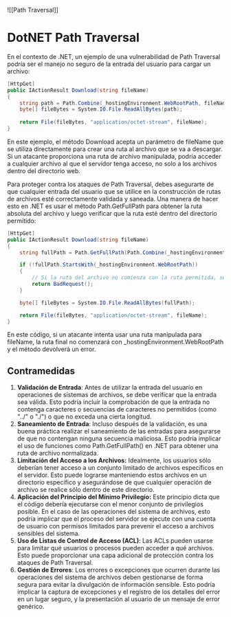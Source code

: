 
![[Path Traversal]]


# DotNET Path Traversal

En el contexto de .NET, un ejemplo de una vulnerabilidad de Path Traversal podría ser el manejo no seguro de la entrada del usuario para cargar un archivo:

```csharp
[HttpGet]
public IActionResult Download(string fileName)
{
    string path = Path.Combine(_hostingEnvironment.WebRootPath, fileName);
    byte[] fileBytes = System.IO.File.ReadAllBytes(path);
    
    return File(fileBytes, "application/octet-stream", fileName);
}
```

En este ejemplo, el método Download acepta un parámetro de fileName que se utiliza directamente para crear una ruta al archivo que se va a descargar. Si un atacante proporciona una ruta de archivo manipulada, podría acceder a cualquier archivo al que el servidor tenga acceso, no solo a los archivos dentro del directorio web.

Para proteger contra los ataques de Path Traversal, debes asegurarte de que cualquier entrada del usuario que se utilice en la construcción de rutas de archivos esté correctamente validada y saneada. Una manera de hacer esto en .NET es usar el método Path.GetFullPath para obtener la ruta absoluta del archivo y luego verificar que la ruta esté dentro del directorio permitido:

```csharp
[HttpGet]
public IActionResult Download(string fileName)
{
    string fullPath = Path.GetFullPath(Path.Combine(_hostingEnvironment.WebRootPath, fileName));

    if (!fullPath.StartsWith(_hostingEnvironment.WebRootPath))
    {
        // Si la ruta del archivo no comienza con la ruta permitida, se devuelve un error.
        return BadRequest();
    }

    byte[] fileBytes = System.IO.File.ReadAllBytes(fullPath);

    return File(fileBytes, "application/octet-stream", fileName);
}
```

En este código, si un atacante intenta usar una ruta manipulada para fileName, la ruta final no comenzará con _hostingEnvironment.WebRootPath y el método devolverá un error.

## Contramedidas
1. **Validación de Entrada**: Antes de utilizar la entrada del usuario en operaciones de sistemas de archivos, se debe verificar que la entrada sea válida. Esto podría incluir la comprobación de que la entrada no contenga caracteres o secuencias de caracteres no permitidos (como "../" o "./") o que no exceda una cierta longitud.
2. **Saneamiento de Entrada**: Incluso después de la validación, es una buena práctica realizar el saneamiento de las entradas para asegurarse de que no contengan ninguna secuencia maliciosa. Esto podría implicar el uso de funciones como Path.GetFullPath() en .NET para obtener una ruta de archivo normalizada.
3. **Limitación del Acceso a los Archivos:** Idealmente, los usuarios sólo deberían tener acceso a un conjunto limitado de archivos específicos en el servidor. Esto puede lograrse manteniendo estos archivos en un directorio específico y asegurándose de que cualquier operación de archivo se realice sólo dentro de este directorio.
4. **Aplicación del Principio del Mínimo Privilegio:** Este principio dicta que el código debería ejecutarse con el menor conjunto de privilegios posible. En el caso de las operaciones del sistema de archivos, esto podría implicar que el proceso del servidor se ejecute con una cuenta de usuario con permisos limitados para prevenir el acceso a archivos sensibles del sistema.
5. **Uso de Listas de Control de Acceso (ACL)**: Las ACLs pueden usarse para limitar qué usuarios o procesos pueden acceder a qué archivos. Esto puede proporcionar una capa adicional de protección contra los ataques de Path Traversal.
6. **Gestión de Errores**: Los errores o excepciones que ocurren durante las operaciones del sistema de archivos deben gestionarse de forma segura para evitar la divulgación de información sensible. Esto podría implicar la captura de excepciones y el registro de los detalles del error en un lugar seguro, y la presentación al usuario de un mensaje de error genérico.
